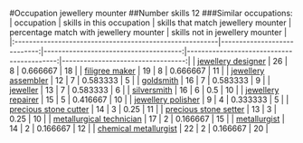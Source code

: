 #Occupation jewellery mounter
##Number skills 12
###Similar occupations:
| occupation                                              |   skills in this occupation |   skills that match jewellery mounter |   percentage match with jewellery mounter |   skills not in jewellery mounter |
|:--------------------------------------------------------|----------------------------:|--------------------------------------:|------------------------------------------:|----------------------------------:|
| [jewellery designer](jewellery_designer.md)             |                          26 |                                     8 |                                  0.666667 |                                18 |
| [filigree maker](filigree_maker.md)                     |                          19 |                                     8 |                                  0.666667 |                                11 |
| [jewellery assembler](jewellery_assembler.md)           |                          12 |                                     7 |                                  0.583333 |                                 5 |
| [goldsmith](goldsmith.md)                               |                          16 |                                     7 |                                  0.583333 |                                 9 |
| [jeweller](jeweller.md)                                 |                          13 |                                     7 |                                  0.583333 |                                 6 |
| [silversmith](silversmith.md)                           |                          16 |                                     6 |                                  0.5      |                                10 |
| [jewellery repairer](jewellery_repairer.md)             |                          15 |                                     5 |                                  0.416667 |                                10 |
| [jewellery polisher](jewellery_polisher.md)             |                           9 |                                     4 |                                  0.333333 |                                 5 |
| [precious stone cutter](precious_stone_cutter.md)       |                          14 |                                     3 |                                  0.25     |                                11 |
| [precious stone setter](precious_stone_setter.md)       |                          13 |                                     3 |                                  0.25     |                                10 |
| [metallurgical technician](metallurgical_technician.md) |                          17 |                                     2 |                                  0.166667 |                                15 |
| [metallurgist](metallurgist.md)                         |                          14 |                                     2 |                                  0.166667 |                                12 |
| [chemical metallurgist](chemical_metallurgist.md)       |                          22 |                                     2 |                                  0.166667 |                                20 |
